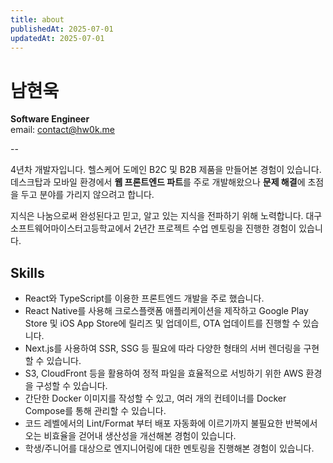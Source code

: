 ```yaml
---
title: about
publishedAt: 2025-07-01
updatedAt: 2025-07-01
---
```


# 남현욱

**Software Engineer**\
email: [contact@hw0k.me](mailto:contact@hw0k.me)

--

4년차 개발자입니다. 헬스케어 도메인 B2C 및 B2B 제품을 만들어본 경험이 있습니다. 데스크탑과 모바일 환경에서 **웹 프론트엔드 파트**를 주로 개발해왔으나 **문제 해결**에 초점을 두고 분야를 가리지 않으려고 합니다.

지식은 나눔으로써 완성된다고 믿고, 알고 있는 지식을 전파하기 위해 노력합니다. 대구소프트웨어마이스터고등학교에서 2년간 프로젝트 수업 멘토링을 진행한 경험이 있습니다.

## Skills

- React와 TypeScript를 이용한 프론트엔드 개발을 주로 했습니다.
- React Native를 사용해 크로스플랫폼 애플리케이션을 제작하고 Google Play Store 및 iOS App Store에 릴리즈 및 업데이트, OTA 업데이트를 진행할 수 있습니다.
- Next.js를 사용하여 SSR, SSG 등 필요에 따라 다양한 형태의 서버 렌더링을 구현할 수 있습니다.
- S3, CloudFront 등을 활용하여 정적 파일을 효율적으로 서빙하기 위한 AWS 환경을 구성할 수 있습니다.
- 간단한 Docker 이미지를 작성할 수 있고, 여러 개의 컨테이너를 Docker Compose를 통해 관리할 수 있습니다.
- 코드 레벨에서의 Lint/Format 부터 배포 자동화에 이르기까지 불필요한 반복에서 오는 비효율을 걷어내 생산성을 개선해본 경험이 있습니다.
- 학생/주니어를 대상으로 엔지니어링에 대한 멘토링을 진행해본 경험이 있습니다.
